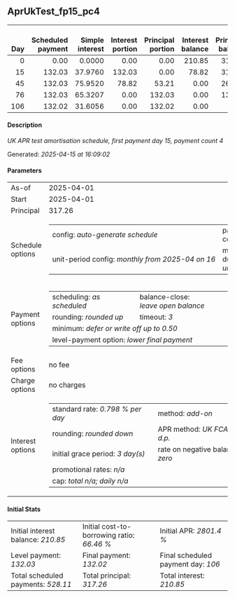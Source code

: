 <h2>AprUkTest_fp15_pc4</h2><table><thead style="vertical-align: bottom;"><th style="text-align: right;">Day</th><th style="text-align: right;">Scheduled payment</th><th style="text-align: right;">Simple interest</th><th style="text-align: right;">Interest portion</th><th style="text-align: right;">Principal portion</th><th style="text-align: right;">Interest balance</th><th style="text-align: right;">Principal balance</th><th style="text-align: right;">Total simple interest</th><th style="text-align: right;">Total interest</th><th style="text-align: right;">Total principal</th></thead><tr style="text-align: right;"><td class="ci00">0</td><td class="ci01" style="white-space: nowrap;">0.00</td><td class="ci02">0.0000</td><td class="ci03">0.00</td><td class="ci04">0.00</td><td class="ci05">210.85</td><td class="ci06">317.26</td><td class="ci07">0.0000</td><td class="ci08">0.00</td><td class="ci09">0.00</td></tr><tr style="text-align: right;"><td class="ci00">15</td><td class="ci01" style="white-space: nowrap;">132.03</td><td class="ci02">37.9760</td><td class="ci03">132.03</td><td class="ci04">0.00</td><td class="ci05">78.82</td><td class="ci06">317.26</td><td class="ci07">37.9760</td><td class="ci08">132.03</td><td class="ci09">0.00</td></tr><tr style="text-align: right;"><td class="ci00">45</td><td class="ci01" style="white-space: nowrap;">132.03</td><td class="ci02">75.9520</td><td class="ci03">78.82</td><td class="ci04">53.21</td><td class="ci05">0.00</td><td class="ci06">264.05</td><td class="ci07">113.9281</td><td class="ci08">210.85</td><td class="ci09">53.21</td></tr><tr style="text-align: right;"><td class="ci00">76</td><td class="ci01" style="white-space: nowrap;">132.03</td><td class="ci02">65.3207</td><td class="ci03">0.00</td><td class="ci04">132.03</td><td class="ci05">0.00</td><td class="ci06">132.02</td><td class="ci07">179.2488</td><td class="ci08">210.85</td><td class="ci09">185.24</td></tr><tr style="text-align: right;"><td class="ci00">106</td><td class="ci01" style="white-space: nowrap;">132.02</td><td class="ci02">31.6056</td><td class="ci03">0.00</td><td class="ci04">132.02</td><td class="ci05">0.00</td><td class="ci06">0.00</td><td class="ci07">210.8543</td><td class="ci08">210.85</td><td class="ci09">317.26</td></tr></table><p><h4>Description</h4><i>UK APR test amortisation schedule, first payment day 15, payment count 4</i></p><p>Generated: <i>2025-04-15 at 16:09:02</i></p><h4>Parameters</h4><table><tr><td>As-of</td><td>2025-04-01</td></tr><tr><td>Start</td><td>2025-04-01</td></tr><tr><td>Principal</td><td>317.26</td></tr><tr><td>Schedule options</td><td><table><tr><td>config: <i>auto-generate schedule</i></td><td>payment count: <i>4</i></td></tr><tr><td style="white-space: nowrap;">unit-period config: <i>monthly from 2025-04 on 16</i></td><td>max duration: <i>unlimited</i></td></tr></table></td></tr><tr><td>Payment options</td><td><table><tr><td>scheduling: <i>as scheduled</i></td><td>balance-close: <i>leave&nbsp;open&nbsp;balance</i></td></tr><tr><td>rounding: <i>rounded up</i></td><td>timeout: <i>3</i></td></tr><tr><td colspan='2'>minimum: <i>defer&nbsp;or&nbsp;write&nbsp;off&nbsp;up&nbsp;to&nbsp;0.50</i></td></tr><tr><td colspan='2'>level-payment option: <i>lower&nbsp;final&nbsp;payment</i></td></tr></table></td></tr><tr><td>Fee options</td><td>no fee</td></tr><tr><td>Charge options</td><td>no charges</td></tr><tr><td>Interest options</td><td><table><tr><td>standard rate: <i>0.798 % per day</i></td><td>method: <i>add-on</i></td></tr><tr><td>rounding: <i>rounded down</i></td><td>APR method: <i>UK FCA to 1 d.p.</i></td></tr><tr><td>initial grace period: <i>3 day(s)</i></td><td>rate on negative balance: <i>zero</i></td></tr><tr><td colspan="2">promotional rates: <i><i>n/a</i></i></td></tr><tr><td colspan="2">cap: <i>total <i>n/a</i>; daily <i>n/a</i></td></tr></table></td></tr></table><h4>Initial Stats</h4><table><tr><td>Initial interest balance: <i>210.85</i></td><td>Initial cost-to-borrowing ratio: <i>66.46 %</i></td><td>Initial APR: <i>2801.4 %</i></td></tr><tr><td>Level payment: <i>132.03</i></td><td>Final payment: <i>132.02</i></td><td>Final scheduled payment day: <i>106</i></td></tr><tr><td>Total scheduled payments: <i>528.11</i></td><td>Total principal: <i>317.26</i></td><td>Total interest: <i>210.85</i></td></tr></table>
